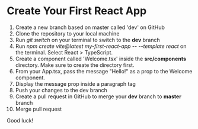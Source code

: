 # Create Your First React App

1. Create a new branch based on master called 'dev' on GitHub
2. Clone the repository to your local machine
3. Run _git switch_ on your terminal to switch to the **dev** branch
4. Run _npm create vite@latest my-first-react-app -- --template react_ on the terminal. Select React > TypeScript.
5. Create a component called 'Welcome.tsx' inside the **src/components** directory. Make sure to create the directory first.
6. From your App.tsx, pass the message "Hello!" as a prop to the Welcome component.
7. Display the message prop inside a paragraph tag
8. Push your changes to the dev branch
9. Create a pull request in GitHub to merge your **dev** branch to **master** branch
10. Merge pull request

Good luck!
